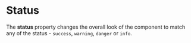 # Status

The **status** property changes the overall look of the component to match any of the status - `success`, `warning`, `danger` or `info`.